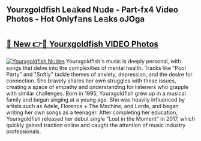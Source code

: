 ## Yourxgoldfish Le𝚊ked N𝚞de - Part-fx4 Video Photos - Hot Onlyf𝚊ns Le𝚊ks oJOga

# <h2><a href="http://ab14020.deff.icu/?id=Yourxgoldfish">🔗 New 👉🔴 Yourxgoldfish VIDEO Photos</a></h2>

[![Yourxgoldfish N𝚞des](https://i.imgur.com/rIISA9y.gif)](http://ab14020.deff.icu/?id=Yourxgoldfish)
Yourxgoldfish's music is deeply personal, with songs that delve into the complexities of mental health. Tracks like "Pool Party" and "Softly" tackle themes of anxiety, depression, and the desire for connection. She bravely shares her own struggles with these issues, creating a space of empathy and understanding for listeners who grapple with similar challenges. Born in 1995, Yourxgoldfish grew up in a musical family and began singing at a young age. She was heavily influenced by artists such as Adele, Florence + The Machine, and Lorde, and began writing her own songs as a teenager. After completing her education, Yourxgoldfish released her debut single "Lost in the Moment" in 2017, which quickly gained traction online and caught the attention of music industry professionals.
